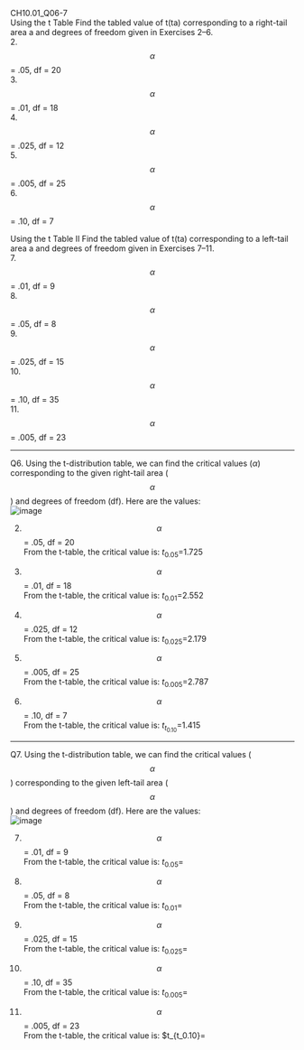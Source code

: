 CH10.01_Q06-7  
Using the t Table Find the tabled value of t(ta) corresponding to a right-tail area a and degrees of freedom given in Exercises 2–6.  
2. $$\alpha$$ = .05, df = 20  
3. $$\alpha$$ = .01, df = 18  
4. $$\alpha$$ = .025, df = 12  
5. $$\alpha$$ = .005, df = 25  
6. $$\alpha$$ = .10, df = 7

Using the t Table II Find the tabled value of t(ta) corresponding to a left-tail area a and degrees of freedom given in Exercises 7–11.  
7. $$\alpha$$ = .01, df = 9  
8. $$\alpha$$ = .05, df = 8    
9. $$\alpha$$ = .025, df = 15  
10. $$\alpha$$ = .10, df = 35  
11. $$\alpha$$ = .005, df = 23  

---
Q6. Using the t-distribution table, we can find the critical values ($\alpha$) corresponding to the given right-tail area ($$\alpha$$) and degrees of freedom (df). Here are the values:  
![image](https://github.com/user-attachments/assets/8fbdd9fc-8976-4167-9392-948b37e535f5)


2. $$\alpha$$ = .05, df = 20  
   From the t-table, the critical value is:  $t_{0.05}$=1.725  
   
3.  $$\alpha$$ = .01, df = 18   
  From the t-table, the critical value is:  $t_{0.01}$=2.552

5. $$\alpha$$ = .025, df = 12  
  From the t-table, the critical value is:  $t_{0.025}$=2.179

6. $$\alpha$$ = .005, df = 25  
  From the t-table, the critical value is:  $t_{0.005}$=2.787

7. $$\alpha$$ = .10, df = 7  
  From the t-table, the critical value is:  $t_{t_0.10}$=1.415  

---
Q7. Using the t-distribution table, we can find the critical values ($$\alpha$$) corresponding to the given left-tail area ($$\alpha$$) and degrees of freedom (df). Here are the values:  
![image](https://github.com/user-attachments/assets/499b648f-ef46-43e8-a527-e2e7d54f5d55)

7. $$\alpha$$ = .01, df = 9  
   From the t-table, the critical value is:  $t_{0.05}$=
   
8. $$\alpha$$ = .05, df = 8    
  From the t-table, the critical value is:  $t_{0.01}$=

9. $$\alpha$$ = .025, df = 15    
  From the t-table, the critical value is:  $t_{0.025}$=

10. $$\alpha$$ = .10, df = 35  
  From the t-table, the critical value is:  $t_{0.005}$=

11. $$\alpha$$ = .005, df = 23  
  From the t-table, the critical value is:  $t_{t_0.10}=

